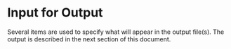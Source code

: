# Input for Output

Several items are used to specify what will appear in the output file(s). The output is described in the next section of this document.